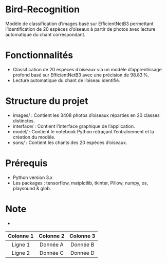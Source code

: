 # Bird-Recognition
Modèle de classification d’images basé sur EfficientNetB3 permettant l’identification de 20 espèces d’oiseaux à partir de photos avec lecture automatique du chant correspondant.

# Fonctionnalités 
- Classification de 20 espèces d’oiseaux via un modèle d’apprentissage profond basé sur EfficientNetB3 avec une précision de 98.83 %.
- Lecture automatique du chant de l’oiseau identifié.

# Structure du projet
- images/ : Contient les 3408 photos d’oiseaux réparties en 20 classes distinctes.
- interface/ : Contient l’interface graphique de l’application.
- model/ : Contient le notebook Python retraçant l’entraînement et la création du modèle.
- sons/ : Contient les chants des 20 espèces d’oiseaux.

# Prérequis
- Python version 3.x
- Les packages : tensorflow, matplotlib, tkinter, Pillow, numpy, os, playsound & glob.

# Note
-
| Colonne 1 | Colonne 2 | Colonne 3 |
|:------:|:------:|:------:|
| Ligne 1   | Donnée A  | Donnée B  |
| Ligne 2   | Donnée C  | Donnée D  |
